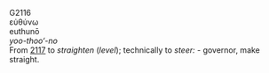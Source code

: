 <body>
  <p>G2116<br>  εὐθύνω  <br> euthunō  <br><i>yoo-thoo‘-no </i><br>From <a href="g2117.htm">2117</a>  to <i>straighten</i> (<i>level</i>); technically to <i>steer:</i> - governor, make straight.<br></p>
 </body>